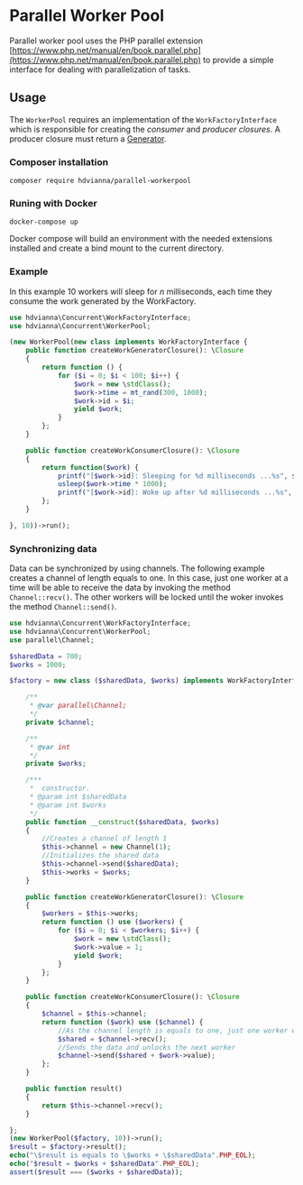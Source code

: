 # Parallel Worker Pool

Parallel worker pool uses the PHP parallel extension [https://www.php.net/manual/en/book.parallel.php](https://www.php.net/manual/en/book.parallel.php)
to provide a simple interface for dealing with parallelization 
of tasks.

## Usage

The `WorkerPool` requires an implementation of the `WorkFactoryInterface` 
which is responsible for creating the _consumer_ and _producer closures_. 
A producer closure must return a [Generator](https://www.php.net/manual/en/class.generator.php).

### Composer installation

`composer require hdvianna/parallel-workerpool`

### Runing with Docker

`docker-compose up`

Docker compose will build an environment with the needed extensions installed and create a bind mount to the current directory.

### Example

In this example 10 workers will sleep for _n_ milliseconds, each time they 
consume the work generated by the WorkFactory. 

```php
use hdvianna\Concurrent\WorkFactoryInterface;
use hdvianna\Concurrent\WorkerPool;

(new WorkerPool(new class implements WorkFactoryInterface {
    public function createWorkGeneratorClosure(): \Closure
    {
        return function () {
            for ($i = 0; $i < 100; $i++) {
                $work = new \stdClass();
                $work->time = mt_rand(300, 1000);
                $work->id = $i;
                yield $work;
            }
        };
    }

    public function createWorkConsumerClosure(): \Closure
    {
        return function($work) {
            printf("[$work->id]: Sleeping for %d milliseconds ...%s", $work->time, PHP_EOL);
            usleep($work->time * 1000);
            printf("[$work->id]: Woke up after %d milliseconds ...%s", $work->time, PHP_EOL);
        };
    }

}, 10))->run();
```  

### Synchronizing data

Data can be synchronized by using channels. The following example creates a channel of length equals to one. In this case, just one worker at a time will be able to receive the data by invoking the method `Channel::recv()`. The other workers will be locked until the woker invokes the method `Channel::send()`.

```php
use hdvianna\Concurrent\WorkFactoryInterface;
use hdvianna\Concurrent\WorkerPool;
use parallel\Channel;

$sharedData = 700;
$works = 1000;

$factory = new class ($sharedData, $works) implements WorkFactoryInterface {

    /**
     * @var parallel\Channel;
     */
    private $channel;

    /**
     * @var int
     */
    private $works;

    /***
     *  constructor.
     * @param int $sharedData
     * @param int $works
     */
    public function __construct($sharedData, $works)
    {
        //Creates a channel of length 1
        $this->channel = new Channel(1);
        //Initializes the shared data
        $this->channel->send($sharedData);
        $this->works = $works;
    }

    public function createWorkGeneratorClosure(): \Closure
    {
        $workers = $this->works;
        return function () use ($workers) {
            for ($i = 0; $i < $workers; $i++) {
                $work = new \stdClass();
                $work->value = 1;
                yield $work;
            }
        };
    }

    public function createWorkConsumerClosure(): \Closure
    {
        $channel = $this->channel;
        return function ($work) use ($channel) {
            //As the channel length is equals to one, just one worker will proceed. The others will wait
            $shared = $channel->recv();
            //Sends the data and unlocks the next worker
            $channel->send($shared + $work->value);
        };
    }

    public function result()
    {
        return $this->channel->recv();
    }

};
(new WorkerPool($factory, 10))->run();
$result = $factory->result();
echo("\$result is equals to \$works + \$sharedData".PHP_EOL);
echo("$result = $works + $sharedData".PHP_EOL);
assert($result === ($works + $sharedData));
```
